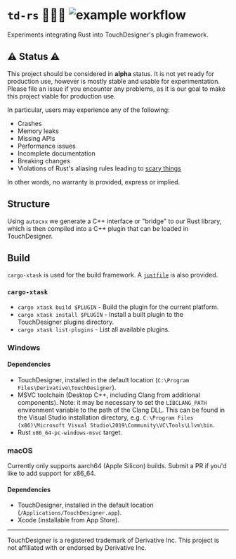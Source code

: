# `td-rs` 🎨👩‍💻 ![example workflow](https://github.com/tychedelia/td-rs/actions/workflows/build.yaml/badge.svg)

Experiments integrating Rust into TouchDesigner's plugin framework.

## ⚠️ Status ⚠️

This project should be considered in **alpha** status. It is not yet ready for production use, however
is mostly stable and usable for experimentation. Please file an issue if you encounter any problems,
as it is our goal to make this project viable for production use.

In particular, users may experience any of the following:
- Crashes
- Memory leaks
- Missing APIs
- Performance issues
- Incomplete documentation
- Breaking changes
- Violations of Rust's aliasing rules leading to [scary things](https://predr.ag/blog/falsehoods-programmers-believe-about-undefined-behavior/)

In other words, no warranty is provided, express or implied.

## Structure

Using `autocxx` we generate a C++ interface or "bridge" to our Rust library, which is then compiled
into a C++ plugin that can be loaded in TouchDesigner.

## Build

`cargo-xtask` is used for the build framework. A [`justfile`](./justfile) is also provided.

### `cargo-xtask`

- `cargo xtask build $PLUGIN` - Build the plugin for the current platform.
- `cargo xtask install $PLUGIN` - Install a built plugin to the TouchDesigner plugins directory.
- `cargo xtask list-plugins` - List all available plugins.

### Windows

#### Dependencies
- TouchDesigner, installed in the default location (`C:\Program Files\Derivative\TouchDesigner`).
- MSVC toolchain (Desktop C++, including Clang from additional components). Note: it may be necessary to set the
  `LIBCLANG_PATH` environment variable to the path of the Clang DLL. This can be found in the Visual Studio
    installation directory, e.g. `C:\Program Files (x86)\Microsoft Visual Studio\2019\Community\VC\Tools\Llvm\bin`.
- Rust `x86_64-pc-windows-msvc` target.

### macOS

Currently only supports aarch64 (Apple Silicon) builds. Submit a PR if you'd like to add support for x86_64.

#### Dependencies
- TouchDesigner, installed in the default location (`/Applications/TouchDesigner.app`).
- Xcode (installable from App Store).

---
TouchDesigner is a registered trademark of Derivative Inc. This project is not affiliated with or endorsed 
by Derivative Inc. 